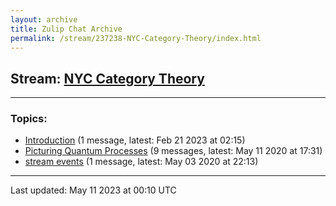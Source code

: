 ```yaml
---
layout: archive
title: Zulip Chat Archive
permalink: /stream/237238-NYC-Category-Theory/index.html
---
```


## Stream: [NYC Category Theory](https://mattecapu.github.io/ct-zulip-archive/stream/237238-NYC-Category-Theory/index.html)
---

### Topics:

* [Introduction](topic/topic_Introduction.html) (1 message, latest: Feb 21 2023 at 02:15)
* [Picturing Quantum Processes](topic/topic_Picturing.20Quantum.20Processes.html) (9 messages, latest: May 11 2020 at 17:31)
* [stream events](topic/topic_stream.20events.html) (1 message, latest: May 03 2020 at 22:13)

<hr><p>Last updated: May 11 2023 at 00:10 UTC</p>